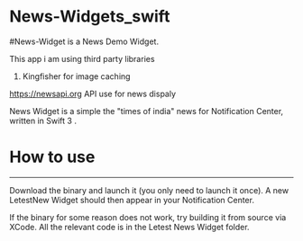 # News-Widgets_swift
 
#News-Widget is a News Demo Widget.

This app i am using third party libraries 

1. Kingfisher for image caching

https://newsapi.org API use for news dispaly

News Widget is a simple the "times of india" news for Notification Center, written in Swift 3 .

# How to use
---------------------------------------------------------------------------------------

Download the binary and launch it (you only need to launch it once). A new LetestNew Widget should then appear in your Notification Center.

If the binary for some reason does not work, try building it from source via XCode. All the relevant code is in the Letest News Widget folder.
